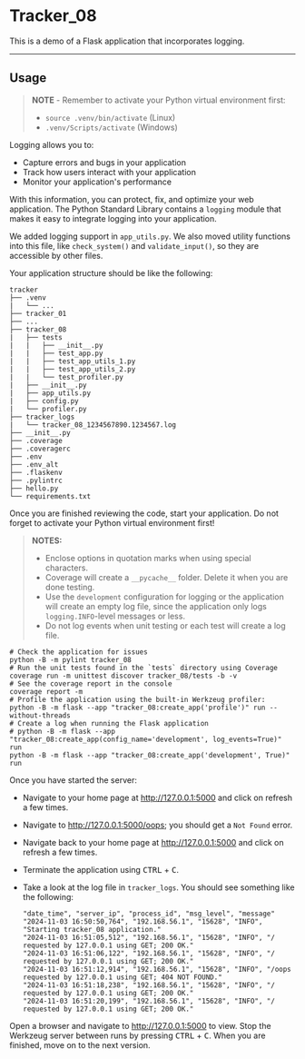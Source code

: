 # Tracker_08

This is a demo of a Flask application that incorporates logging.

-----

## Usage

> **NOTE** - Remember to activate your Python virtual environment first:
>
> - `source .venv/bin/activate` (Linux)
> - `.venv/Scripts/activate` (Windows)

Logging allows you to:

- Capture errors and bugs in your application
- Track how users interact with your application
- Monitor your application's performance

With this information, you can protect, fix, and optimize your web application. The Python Standard Library contains a `logging` module that makes it easy to integrate logging into your application.

We added logging support in `app_utils.py`. We also moved utility functions into this file, like `check_system()` and `validate_input()`, so they are accessible by other files.

Your application structure should be like the following:

```text
tracker
├── .venv
|   └── ...
├── tracker_01
├── ...
├── tracker_08
|   ├── tests
|   |   ├── __init__.py
|   |   ├── test_app.py
|   |   ├── test_app_utils_1.py
|   |   ├── test_app_utils_2.py
|   |   └── test_profiler.py
|   ├── __init__.py
|   ├── app_utils.py
|   ├── config.py
|   └── profiler.py
├── tracker_logs
|   └── tracker_08_1234567890.1234567.log
├── __init__.py
├── .coverage
├── .coveragerc
├── .env
├── .env_alt
├── .flaskenv
├── .pylintrc
├── hello.py
└── requirements.txt
```

Once you are finished reviewing the code, start your application. Do not forget to activate your Python virtual environment first!

> **NOTES:**
>
> - Enclose options in quotation marks when using special characters.
> - Coverage will create a `__pycache__` folder. Delete it when you are done testing.
> - Use the `development` configuration for logging or the application will create an empty log file, since the application only logs `logging.INFO`-level messages or less.
> - Do not log events when unit testing or each test will create a log file.

```shell
# Check the application for issues
python -B -m pylint tracker_08
# Run the unit tests found in the `tests` directory using Coverage
coverage run -m unittest discover tracker_08/tests -b -v
# See the coverage report in the console
coverage report -m
# Profile the application using the built-in Werkzeug profiler:
python -B -m flask --app "tracker_08:create_app('profile')" run --without-threads
# Create a log when running the Flask application
# python -B -m flask --app "tracker_08:create_app(config_name='development', log_events=True)" run
python -B -m flask --app "tracker_08:create_app('development', True)" run
```

Once you have started the server:

- Navigate to your home page at <http://127.0.0.1:5000> and click on refresh a few times.
- Navigate to <http://127.0.0.1:5000/oops>; you should get a `Not Found` error.
- Navigate back to your home page at <http://127.0.0.1:5000> and click on refresh a few times.
- Terminate the application using <kbd>CTRL</kbd> +  <kbd>C</kbd>.
- Take a look at the log file in `tracker_logs`. You should see something like the following:

    ```text
    "date_time", "server_ip", "process_id", "msg_level", "message"
    "2024-11-03 16:50:50,764", "192.168.56.1", "15628", "INFO", "Starting tracker_08 application."
    "2024-11-03 16:51:05,512", "192.168.56.1", "15628", "INFO", "/ requested by 127.0.0.1 using GET; 200 OK."
    "2024-11-03 16:51:06,122", "192.168.56.1", "15628", "INFO", "/ requested by 127.0.0.1 using GET; 200 OK."
    "2024-11-03 16:51:12,914", "192.168.56.1", "15628", "INFO", "/oops requested by 127.0.0.1 using GET; 404 NOT FOUND."
    "2024-11-03 16:51:18,238", "192.168.56.1", "15628", "INFO", "/ requested by 127.0.0.1 using GET; 200 OK."
    "2024-11-03 16:51:20,199", "192.168.56.1", "15628", "INFO", "/ requested by 127.0.0.1 using GET; 200 OK."
    ```

Open a browser and navigate to <http://127.0.0.1:5000> to view. Stop the Werkzeug server between runs by pressing <kbd>CTRL</kbd> +  <kbd>C</kbd>. When you are finished, move on to the next version.
